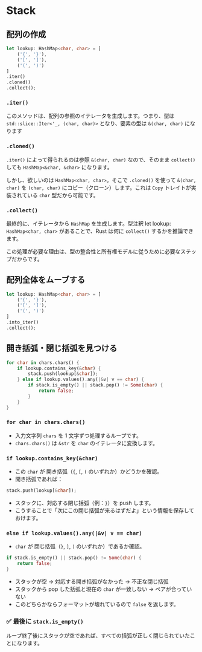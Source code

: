 # Stack

## 配列の作成

```rs
let lookup: HashMap<char, char> = [
    ('{', '}'),
    ('[', ']'),
    ('(', ')')
]
.iter()
.cloned()
.collect();
```

### `.iter()`

このメソッドは、配列の参照のイテレータを生成します。つまり、型は `std::slice::Iter<'_, (char, char)>` となり、要素の型は `&(char, char)` になります

### `.cloned()`

`.iter()` によって得られるのは参照 `&(char, char)` なので、そのまま `collect()` しても `HashMap<&char, &char>` になります。

しかし、欲しいのは `HashMap<char, char>`。そこで `.cloned()` を使って `&(char, char)` を `(char, char)` にコピー（クローン）します。これは `Copy` トレイトが実装されている `char` 型だから可能です。

### `.collect()`

最終的に、イテレータから `HashMap` を生成します。型注釈 let lookup: `HashMap<char, char>` があることで、Rust は何に `collect()` するかを推論できます。

この処理が必要な理由は、型の整合性と所有権モデルに従うために必要なステップだからです。

## 配列全体をムーブする

```rs
let lookup: HashMap<char, char> = [
    ('{', '}'),
    ('[', ']'),
    ('(', ')')
]
.into_iter()
.collect();
```

## 開き括弧・閉じ括弧を見つける

```rs
for char in chars.chars() {
    if lookup.contains_key(&char) {
        stack.push(lookup[&char]);
    } else if lookup.values().any(|&v| v == char) {
        if stack.is_empty() || stack.pop() != Some(char) {
            return false;
        }
    }
}
```

### `for char in chars.chars()`

- 入力文字列 `chars` を 1 文字ずつ処理するループです。
- `chars.chars()` は `&str` を `char` のイテレータに変換します。

### `if lookup.contains_key(&char)`

- この `char` が 開き括弧（`{`, `[`, `(` のいずれか）かどうかを確認。
- 開き括弧であれば：

```rs
stack.push(lookup[&char]);
```

- スタックに、対応する閉じ括弧（例：`}`）を push します。
- こうすることで「次にこの閉じ括弧が来るはずだよ」という情報を保存しておけます。

### `else if lookup.values().any(|&v| v == char)`

- `char` が 閉じ括弧（`}`, `]`, `)` のいずれか）であるか確認。

```rs
if stack.is_empty() || stack.pop() != Some(char) {
    return false;
}
```

- スタックが空 → 対応する開き括弧がなかった → 不正な閉じ括弧
- スタックから pop した括弧と現在の `char` が一致しない → ペアが合っていない
- このどちらかならフォーマットが壊れているので `false` を返します。

### ✅ 最後に `stack.is_empty()`

ループ終了後にスタックが空であれば、すべての括弧が正しく閉じられていたことになります。
